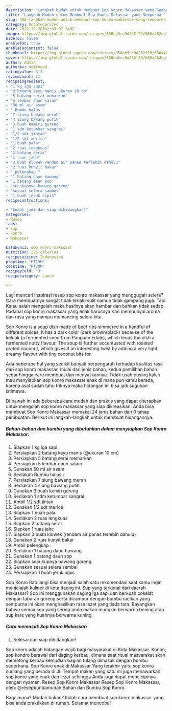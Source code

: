 ```yaml
---
description: "Langkah Mudah untuk Membuat Sop Konro Makassar yang Sempurna "
title: "Langkah Mudah untuk Membuat Sop Konro Makassar yang Sempurna "
slug: 408-langkah-mudah-untuk-membuat-sop-konro-makassar-yang-sempurna
category: Uncategorized
date: 2022-12-28T02:03:07.343Z
image: https://img-global.cpcdn.com/recipes/858eb5cc9d252f29/680x482cq70/sop-konro-makassar-foto-resep-utama.jpg
hideToc: false
enableToc: true
enableTocContent: false
thumbnail: https://img-global.cpcdn.com/recipes/858eb5cc9d252f29/680x482cq70/sop-konro-makassar-foto-resep-utama.jpg
cover: https://img-global.cpcdn.com/recipes/858eb5cc9d252f29/680x482cq70/sop-konro-makassar-foto-resep-utama.jpg
author: Admin
authorAv: notfound
ratingvalue: 3.1
reviewcount: 11
recipeingredient:
- "1 kg iga sapi"
- "2 batang kayu manis ukuran 10 cm"
- "5 batang serai memarkan"
- "5 lembar daun salam"
- "50 ml air asam"
- " Bumbu halus "
- "7 siung bawang merah"
- "4 siung bawang putih"
- "3 buah kemiri goreng"
- "1 sdm ketumbar sangrai"
- "1/2 sdt jintan"
- "1/2 sdt merica"
- "1 buah pala"
- "2 ruas lengkuas"
- "2 batang serai"
- "1 ruas jahe"
- "3 buah kluwek rendam air panas terlebih dahulu"
- "2 ruas kunyit bakar"
- " pelengkap "
- "1 batang daun bawang"
- "1 batang daun sop"
- "secukupnya bawang goreng"
- "sesuai selera sambel"
- "1 buah jeruk nipis"
recipeinstructions:

- "Sudah jadi dan siap dihidangkan!"
categories:
- Resep
tags:
- sop
- konro
- makassar

katakunci: sop konro makassar 
nutrition: 275 calories
recipecuisine: Indonesian
preptime: "PT19M"
cooktime: "PT30M"
recipeyield: "3"
recipecategory: Lunch

---
```



Lagi mencari inspirasi resep sop konro makassar yang menggugah selera? Cara membuatnya sangat tidak terlalu sulit namun tidak gampang juga. Tapi Kalau salah mengolah maka hasilnya akan hambar dan bahkan tidak sedap. Padahal sop konro makassar yang enak harusnya Kan mempunyai aroma dan rasa yang mampu memancing selera kita.


Sop Konro is a soup dish made of beef ribs simmered in a handful of different spices. It has a dark color (dark brown/black) because of the keluak (a fermented seed from Pangium Edule), which lends the dish a fermented nutty flavour. The soup is further accentuated with roasted grated coconut, which gives it an interesting twist by adding a very light creamy flavour with tiny coconut bits for.

Ada beberapa hal yang sedikit banyak berpengaruh terhadap kualitas rasa dari sop konro makassar, mulai dari jenis bahan, kedua pemilihan bahan segar hingga cara membuat dan menyajikannya. Tidak usah pusing kalau mau menyiapkan sop konro makassar enak di mana pun kamu berada, karena asal sudah tahu triknya maka hidangan ini bisa jadi suguhan istimewa.


Di bawah ini ada beberapa cara mudah dan praktis yang dapat diterapkan untuk mengolah sop konro makassar yang siap dikreasikan. Anda bisa membuat Sop Konro Makassar memakai 24 jenis bahan dan 0 tahap pembuatan. Berikut ini langkah-langkah untuk membuat hidangannya.

<!--inarticleads1-->

##### Bahan-bahan dan bumbu yang dibutuhkan dalam menyiapkan Sop Konro Makassar:

1. Siapkan 1 kg iga sapi
1. Persiapkan 2 batang kayu manis (@ukuran 10 cm)
1. Persiapkan 5 batang serai memarkan
1. Persiapkan 5 lembar daun salam
1. Gunakan 50 ml air asam
1. Sediakan  Bumbu halus :
1. Persiapkan 7 siung bawang merah
1. Sediakan 4 siung bawang putih
1. Gunakan 3 buah kemiri goreng
1. Sediakan 1 sdm ketumbar sangrai
1. Ambil 1/2 sdt jintan
1. Gunakan 1/2 sdt merica
1. Siapkan 1 buah pala
1. Sediakan 2 ruas lengkuas
1. Siapkan 2 batang serai
1. Siapkan 1 ruas jahe
1. Siapkan 3 buah kluwek (rendam air panas terlebih dahulu)
1. Gunakan 2 ruas kunyit bakar
1. Ambil  pelengkap :
1. Sediakan 1 batang daun bawang
1. Gunakan 1 batang daun sop
1. Siapkan secukupnya bawang goreng
1. Gunakan sesuai selera sambel
1. Persiapkan 1 buah jeruk nipis


Sop Konro Ratulangi bisa menjadi salah satu rekomendasi saat kamu ingin menjelajah kuliner di kota daeng ini. Sup yang terkenal dari daerah Makassar? Sop ini menggunakan daging iga sapi dan berkuah cokelat dengan taburan goreng serta dicampur dengan bumbu racikan yang sempurna ini akan menghasilkan rasa lezat yang tiada tara. Bayangkan bahwa semua sop yang sering anda makan mungkin berwarna bening atau sup kare yang kuahnya berwarna kuning. 

<!--inarticleads2-->

##### Cara memasak Sop Konro Makassar:


1. Selesai dan siap dihidangkan!

Sop konro adalah hidangan wajib bagi masyarakat di Kota Makassar. Konon, sop kondro berawal dari daging kerbau, dimana saat ritual masyarakat akan memotong kerbau kemudian bagian tulang dimasak dengan bumbu sederhana. Sop Konro enak di Makassar Yang terakhir yaitu sop konro sudiang yang berada di Jl. Tempat makan yang satu ini juga menawarkan sop konro yang enak dan lezat sehingga Anda juga dapat mencicipinya dengan nyaman. Resep Sop Konro Makassar Resep Sop Konro Makassar, oleh: @resepbundamudah⁣ Bahan dan Bumbu Sop Konro. 

Bagaimana? Mudah bukan? Itulah cara membuat sop konro makassar yang bisa anda praktikkan di rumah. Selamat mencoba!
